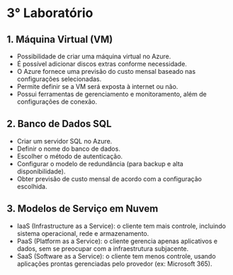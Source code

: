 # 3° Laboratório
## 1. Máquina Virtual (VM)
- Possibilidade de criar uma máquina virtual no Azure.
- É possível adicionar discos extras conforme necessidade.
- O Azure fornece uma previsão do custo mensal baseado nas configurações selecionadas.
- Permite definir se a VM será exposta à internet ou não.
- Possui ferramentas de gerenciamento e monitoramento, além de configurações de conexão.

## 2. Banco de Dados SQL
- Criar um servidor SQL no Azure.
- Definir o nome do banco de dados.
- Escolher o método de autenticação.
- Configurar o modelo de redundância (para backup e alta disponibilidade).
- Obter previsão de custo mensal de acordo com a configuração escolhida.

## 3. Modelos de Serviço em Nuvem
- IaaS (Infrastructure as a Service): o cliente tem mais controle, incluindo sistema operacional, rede e armazenamento.
- PaaS (Platform as a Service): o cliente gerencia apenas aplicativos e dados, sem se preocupar com a infraestrutura subjacente.
- SaaS (Software as a Service): o cliente tem menos controle, usando aplicações prontas gerenciadas pelo provedor (ex: Microsoft 365).
